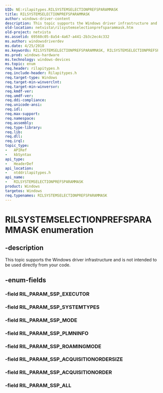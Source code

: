 ```yaml
---
UID: NE:rilapitypes.RILSYSTEMSELECTIONPREFSPARAMMASK
title: RILSYSTEMSELECTIONPREFSPARAMMASK
author: windows-driver-content
description: This topic supports the Windows driver infrastructure and is not intended to be used directly from your code.
old-location: netvista\rilsystemselectionprefsparammask.htm
old-project: netvista
ms.assetid: 69560c05-8a54-4a67-a441-2b3c2ec4c332
ms.author: windowsdriverdev
ms.date: 4/25/2018
ms.keywords: RILSYSTEMSELECTIONPREFSPARAMMASK, RILSYSTEMSELECTIONPREFSPARAMMASK enumeration [Network Drivers Starting with Windows Vista], RIL_PARAM_SSP_ACQUISITIONORDER, RIL_PARAM_SSP_ACQUISITIONORDERSIZE, RIL_PARAM_SSP_ALL, RIL_PARAM_SSP_MODE, RIL_PARAM_SSP_PLMNINFO, RIL_PARAM_SSP_ROAMINGMODE, RIL_PARAM_SSP_SYSTEMTYPES, netvista.rilsystemselectionprefsparammask, ntddrilapitypes/RILSYSTEMSELECTIONPREFSPARAMMASK, ntddrilapitypes/RIL_PARAM_SSP_ACQUISITIONORDER, ntddrilapitypes/RIL_PARAM_SSP_ACQUISITIONORDERSIZE, ntddrilapitypes/RIL_PARAM_SSP_ALL, ntddrilapitypes/RIL_PARAM_SSP_MODE, ntddrilapitypes/RIL_PARAM_SSP_PLMNINFO, ntddrilapitypes/RIL_PARAM_SSP_ROAMINGMODE, ntddrilapitypes/RIL_PARAM_SSP_SYSTEMTYPES
ms.prod: windows-hardware
ms.technology: windows-devices
ms.topic: enum
req.header: rilapitypes.h
req.include-header: Rilapitypes.h
req.target-type: Windows
req.target-min-winverclnt: 
req.target-min-winversvr: 
req.kmdf-ver: 
req.umdf-ver: 
req.ddi-compliance: 
req.unicode-ansi: 
req.idl: 
req.max-support: 
req.namespace: 
req.assembly: 
req.type-library: 
req.lib: 
req.dll: 
req.irql: 
topic_type:
-	APIRef
-	kbSyntax
api_type:
-	HeaderDef
api_location:
-	ntddrilapitypes.h
api_name:
-	RILSYSTEMSELECTIONPREFSPARAMMASK
product: Windows
targetos: Windows
req.typenames: RILSYSTEMSELECTIONPREFSPARAMMASK
---
```


# RILSYSTEMSELECTIONPREFSPARAMMASK enumeration


## -description


This topic supports the Windows driver infrastructure and is not intended to be used directly from your code.


## -enum-fields




### -field RIL_PARAM_SSP_EXECUTOR


### -field RIL_PARAM_SSP_SYSTEMTYPES


### -field RIL_PARAM_SSP_MODE


### -field RIL_PARAM_SSP_PLMNINFO


### -field RIL_PARAM_SSP_ROAMINGMODE


### -field RIL_PARAM_SSP_ACQUISITIONORDERSIZE


### -field RIL_PARAM_SSP_ACQUISITIONORDER


### -field RIL_PARAM_SSP_ALL

